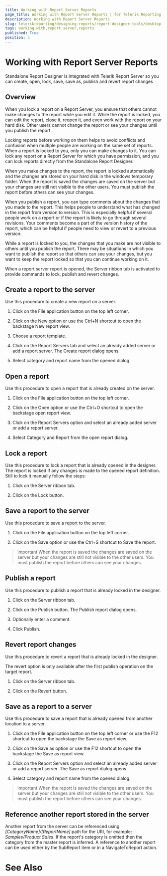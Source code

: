 ```yaml
---
title: Working with Report Server Reports
page_title: Working with Report Server Reports | for Telerik Reporting Documentation
description: Working with Report Server Reports
slug: telerikreporting/designing-reports/report-designer-tools/desktop-designers/standalone-report-designer/working-with-report-server-reports
tags: working,with,report,server,reports
published: True
position: 5
---
```


# Working with Report Server Reports



Standalone Report Designer is integrated with Telerik Report Server
        so you can create, open, lock, save, save as, publish and revert report changes

## Overview

When you lock a report on a Report Server, you ensure that others cannot make changes to the report while you edit it.
          While the report is locked, you can edit the report, close it, reopen it, and even work with the report on your hard disk.
          Other users cannot change the report or see your changes until you publish the report.
        

Locking reports before working on them helps to avoid conflicts and confusion when multiple people are working on the same set of reports.
          When a report is locked to you, only you can make changes to it. You can lock any report on a Report Server for which you have permission,
          and you can lock reports directly from the Standalone Report Designer.
        

When you make changes to the report, the report is locked automatically and the changes are stored on your hard disk in the windows temporary folder.
          When the report is saved the changes are saved on the server but your changes are still not visible to the other users.
          You must publish the report before others can see your changes.
        

When you publish a report, you can type comments about the changes that you made to the report.
            This helps people to understand what has changed in the report from version to version.
            This is especially helpful if several people work on a report or if the report is likely to go through several revisions.
            Your comments become a part of the version history of the report, which can be helpful if people need to view or revert to a previous version.
          

While a report is locked to you, the changes that you make are not visible to others until you publish the report.
          There may be situations in which you want to publish the report so that others can see your changes,
          but you want to keep the report locked so that you can continue working on it.
        

When a report server report is opened, the Server ribbon tab is activated to provide commands to lock, publish and revert changes.
          

## Create a report to the server

Use this procedure to create a new report on a server.
        

1. Click on the File application button on the top left corner.
            

1. Click on the New option or use the Ctrl+N shortcut to open the backstage New report view.
            

1. Choose a report template.
            

1. Click on the Report Servers tab and select an already added server or add a report server. The Create report dialog opens.
            

1. Select category and report name from the opened dialog.
            

## Open a report

Use this procedure to open a report that is already created on the server.
        

1. Click on the File application button on the top left corner.
            

1. Click on the Open option or use the Ctrl+O shortcut to open the backstage open report view.
            

1. Click on the Report Servers option and select an already added server or add a report server.
            

1. Select Category and Report from the open report dialog.
            

## Lock a report

Use this procedure to lock a report that is already opened in the designer. 
          The report is locked if any changes is made to the opened report definition.
          Still to lock it manually follow the steps:
        

1. Click on the Server ribbon tab.
            

1. Click on the Lock button.
            

## Save a report to the server

Use this procedure to save a report to the server.
        

1. Click on the File application button on the top left corner.
            

1. Click on the Save option or use the Ctrl+S shortcut to Save the report.
            

>important When the report is saved the changes are saved on the server but your changes are still not visible to the other users.            You must publish the report before others can see your changes.          


## Publish a report

Use this procedure to publish a report that is already locked in the designer.
        

1. Click on the Server ribbon tab.
            

1. Click on the Publish button. The Publish report dialog opens.
            

1. Optionally enter a comment. 
            

1. Click Publish.
            

## Revert report changes

Use this procedure to revert a report that is already locked in the designer.
        

The revert option is only available after the first publish operation on the target report.
        

1. Click on the Server ribbon tab.
            

1. Click on the Revert button.
            

## Save as a report to a server

Use this procedure to save a report that is already opened from another location to a server.
        

1. Click on the File application button on the top left corner or use the F12 shortcut to open the backstage the Save as report view.
            

1. Click on the Save as option or use the F12 shortcut to open the backstage the Save as report view.
            

1. Click on the Report Servers option and select an already added server or add a report server. The Save as report dialog opens.
            

1. Select category and report name from the opened dialog.
            

>important When the report is saved the changes are saved on the server but your changes are still not visible to the other users.            You must publish the report before others can see your changes.          


## Reference another report stored in the server

Another report from the server can be referenced using *[CategoryName]/[ReportName]* path for the URI,
        	for example: *Samples/Product Sales*.
        	If the report's category is omitted then the category from the master report is inferred.
        	A reference to another report can be used either by the SubReport item or in a NavigateToReport action.
        

# See Also

